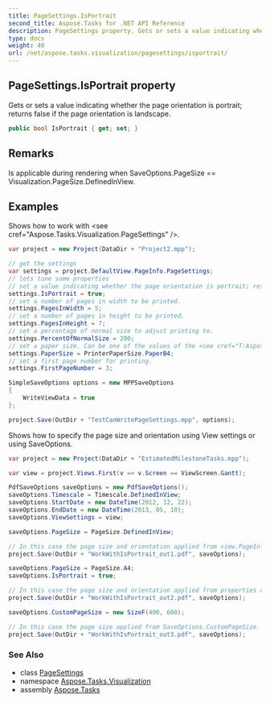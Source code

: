 ```yaml
---
title: PageSettings.IsPortrait
second_title: Aspose.Tasks for .NET API Reference
description: PageSettings property. Gets or sets a value indicating whether the page orientation is portrait returns false if the page orientation is landscape
type: docs
weight: 40
url: /net/aspose.tasks.visualization/pagesettings/isportrait/
---
```

## PageSettings.IsPortrait property

Gets or sets a value indicating whether the page orientation is portrait; returns false if the page orientation is landscape.

```csharp
public bool IsPortrait { get; set; }
```

## Remarks

Is applicable during rendering when SaveOptions.PageSize == Visualization.PageSize.DefinedInView.

## Examples

Shows how to work with &lt;see cref="Aspose.Tasks.Visualization.PageSettings" /&gt;.

```csharp
var project = new Project(DataDir + "Project2.mpp");

// get the settings
var settings = project.DefaultView.PageInfo.PageSettings;
// lets tune some properties
// set a value indicating whether the page orientation is portrait; returns false if the page orientation is landscape.
settings.IsPortrait = true;
// set a number of pages in width to be printed.
settings.PagesInWidth = 5;
// set a number of pages in height to be printed.
settings.PagesInHeight = 7;
// set a percentage of normal size to adjust printing to.
settings.PercentOfNormalSize = 200;
// set a paper size. Can be one of the values of the <see cref="T:Aspose.Tasks.Visualization.PrinterPaperSize" /> enumeration.
settings.PaperSize = PrinterPaperSize.PaperB4;
// set a first page number for printing.
settings.FirstPageNumber = 3;

SimpleSaveOptions options = new MPPSaveOptions
{
    WriteViewData = true
};

project.Save(OutDir + "TestCanWritePageSettings.mpp", options);
```

Shows how to specify the page size and orientation using View settings or using SaveOptions.

```csharp
var project = new Project(DataDir + "EstimatedMilestoneTasks.mpp");

var view = project.Views.First(v => v.Screen == ViewScreen.Gantt);

PdfSaveOptions saveOptions = new PdfSaveOptions();
saveOptions.Timescale = Timescale.DefinedInView;
saveOptions.StartDate = new DateTime(2012, 12, 22);
saveOptions.EndDate = new DateTime(2013, 05, 10);
saveOptions.ViewSettings = view;

saveOptions.PageSize = PageSize.DefinedInView;

// In this case the page size and orientation applied from view.PageInfo.PageSettings.PaperSize and view.PageInfo.PageSettings.IsPortrait properties.
project.Save(OutDir + "WorkWithIsPortrait_out1.pdf", saveOptions);

saveOptions.PageSize = PageSize.A4;
saveOptions.IsPortrait = true;

// In this case the page size and orientation applied from properties of SaveOptions.
project.Save(OutDir + "WorkWithIsPortrait_out2.pdf", saveOptions);

saveOptions.CustomPageSize = new SizeF(400, 600);

// In this case the page size applied from SaveOptions.CustomPageSize. IsPortrait property is not taken into account.
project.Save(OutDir + "WorkWithIsPortrait_out3.pdf", saveOptions);
```

### See Also

* class [PageSettings](../)
* namespace [Aspose.Tasks.Visualization](../../pagesettings/)
* assembly [Aspose.Tasks](../../../)



